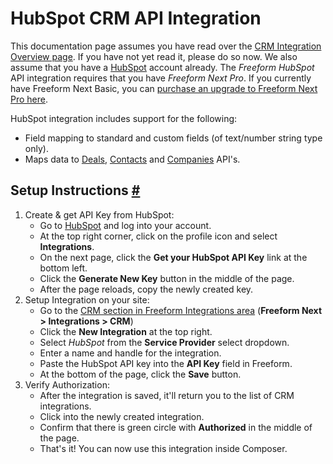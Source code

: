 # HubSpot CRM API Integration

This documentation page assumes you have read over the [CRM Integration Overview page](crm-integrations.md). If you have not yet read it, please do so now. We also assume that you have a [HubSpot](http://hubspot.com) account already. The *Freeform HubSpot* API integration requires that you have *Freeform Next Pro*. If you currently have Freeform Next Basic, you can [purchase an upgrade to Freeform Next Pro here](https://solspace.com/expressionengine/freeform/pro).

HubSpot integration includes support for the following:

* Field mapping to standard and custom fields (of text/number string type only).
* Maps data to [Deals](http://developers.hubspot.com/docs/methods/deals/deals_overview), [Contacts](http://developers.hubspot.com/docs/methods/contacts/contacts-overview) and [Companies](http://developers.hubspot.com/docs/methods/companies/companies-overview) API's.

## Setup Instructions <a href="#setup" id="setup" class="docs-anchor">#</a>

1. Create & get API Key from HubSpot:
	* Go to [HubSpot](http://hubspot.com) and log into your account.
	* At the top right corner, click on the profile icon and select **Integrations**.
	* On the next page, click the **Get your HubSpot API Key** link at the bottom left.
	* Click the **Generate New Key** button in the middle of the page.
	* After the page reloads, copy the newly created key.
2. Setup Integration on your site:
	* Go to the [CRM section in Freeform Integrations area](crm-integrations.md) (**Freeform Next > Integrations > CRM**)
	* Click the **New Integration** at the top right.
	* Select *HubSpot* from the **Service Provider** select dropdown.
	* Enter a name and handle for the integration.
	* Paste the HubSpot API key into the **API Key** field in Freeform.
	* At the bottom of the page, click the **Save** button.
3. Verify Authorization:
	* After the integration is saved, it'll return you to the list of CRM integrations.
	* Click into the newly created integration.
	* Confirm that there is green circle with **Authorized** in the middle of the page.
	* That's it! You can now use this integration inside Composer.
